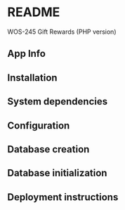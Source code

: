 # README

WOS-245 Gift Rewards (PHP version)

## App Info

## Installation

## System dependencies

## Configuration

## Database creation

## Database initialization

## Deployment instructions
